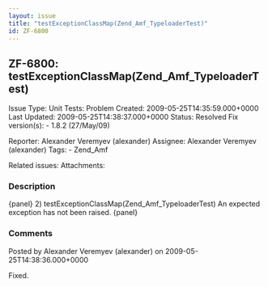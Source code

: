 ```yaml
---
layout: issue
title: "testExceptionClassMap(Zend_Amf_TypeloaderTest)"
id: ZF-6800
---
```


ZF-6800: testExceptionClassMap(Zend\_Amf\_TypeloaderTest)
---------------------------------------------------------

 Issue Type: Unit Tests: Problem Created: 2009-05-25T14:35:59.000+0000 Last Updated: 2009-05-25T14:38:37.000+0000 Status: Resolved Fix version(s): - 1.8.2 (27/May/09)
 
 Reporter:  Alexander Veremyev (alexander)  Assignee:  Alexander Veremyev (alexander)  Tags: - Zend\_Amf
 
 Related issues: 
 Attachments: 
### Description

{panel} 2) testExceptionClassMap(Zend\_Amf\_TypeloaderTest) An expected exception has not been raised. {panel}

 

 

### Comments

Posted by Alexander Veremyev (alexander) on 2009-05-25T14:38:36.000+0000

Fixed.

 

 